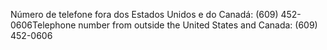 <span data-ttu-id="480bd-101">Número de telefone fora dos Estados Unidos e do Canadá: (609) 452-0606</span><span class="sxs-lookup"><span data-stu-id="480bd-101">Telephone number from outside the United States and Canada: (609) 452-0606</span></span>